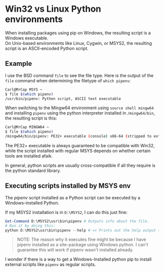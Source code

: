 # Win32 vs Linux Python environments

When installing packages using pip on Windows, the resulting script is a Windows executable.\
On Unix-based environments like Linux, Cygwin, or MSYS2, the resulting script is an ASCII-encoded Python script.

## Example

I use the BSD command `file` to see the file type.
Here is the output of the `file` command when determining the filetype of `which pipenv`:

```bash
Carl@MrCap MSYS ~
$ file $(which pipenv)
/usr/bin/pipenv: Python script, ASCII text executable
```

When switching to the Mingw64 environment using `source shell mingw64` and installing `pipenv` using the python interpreter 
installed in `/mingw64/bin`, the resulting script is this:

```bash
Carl@MrCap MINGW64 ~
$ file $(which pipenv)
/mingw64/bin/pipenv: PE32+ executable (console) x86-64 (stripped to external PDB), for MS Windows
```

The PE32+ executable is always guaranteed to be compatible with Win32, while the script installed with regular MSYS
depends on whether certain tools are installed afaik.

In general, python scripts are usually cross-compatible if all they require is the python standard library.

## Executing scripts installed by MSYS env

The _pipenv_ script installed as a Python script can be executed by a Windows-installed Python.

If my MSYS2 installation is in `D:\MSYS2`, I can do this just fine:

```powershell
Get-Command D:\MSYS2\usr\bin\pipenv # Outputs info about the file.
# Run it by doing this:
python D:\MSYS2\usr\bin\pipenv --help # => Prints out the help output to stdout.
```

> NOTE: The reason why it executes fine might be because I have pipenv installed as a site-package using Windows python.
> I can't guarantee this will work if pipenv wasn't installed already.

I wonder if there is a way to get a Windows-Installed python pip to install external scripts like `pipenv` as regular scripts.
